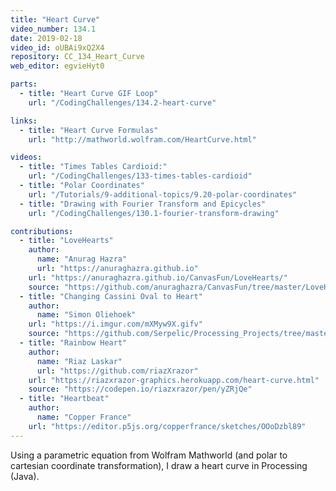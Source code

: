 ```yaml
---
title: "Heart Curve"
video_number: 134.1
date: 2019-02-18
video_id: oUBAi9xQ2X4
repository: CC_134_Heart_Curve
web_editor: egvieHyt0

parts:
  - title: "Heart Curve GIF Loop"
    url: "/CodingChallenges/134.2-heart-curve"

links:
  - title: "Heart Curve Formulas"
    url: "http://mathworld.wolfram.com/HeartCurve.html"

videos:
  - title: "Times Tables Cardioid:"
    url: "/CodingChallenges/133-times-tables-cardioid"
  - title: "Polar Coordinates"
    url: "/Tutorials/9-additional-topics/9.20-polar-coordinates"
  - title: "Drawing with Fourier Transform and Epicycles"
    url: "/CodingChallenges/130.1-fourier-transform-drawing"

contributions:
  - title: "LoveHearts"
    author:
      name: "Anurag Hazra"
      url: "https://anuraghazra.github.io"
    url: "https://anuraghazra.github.io/CanvasFun/LoveHearts/"
    source: "https://github.com/anuraghazra/CanvasFun/tree/master/LoveHearts"
  - title: "Changing Cassini Oval to Heart"
    author:
      name: "Simon Oliehoek"
    url: "https://i.imgur.com/mXMyw9X.gifv"
    source: "https://github.com/Serpelic/Processing_Projects/tree/master/Changing_heart"
  - title: "Rainbow Heart"
    author:
      name: "Riaz Laskar"
      url: "https://github.com/riazXrazor"
    url: "https://riazxrazor-graphics.herokuapp.com/heart-curve.html"
    source: "https://codepen.io/riazxrazor/pen/yZRjQe"
  - title: "Heartbeat"
    author:
      name: "Copper France"
    url: "https://editor.p5js.org/copperfrance/sketches/OOoDzbl89"
---
```


Using a parametric equation from Wolfram Mathworld (and polar to cartesian coordinate transformation), I draw a heart curve in Processing (Java).

